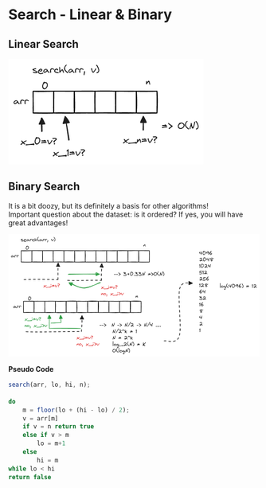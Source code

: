 # Search - Linear & Binary

## Linear Search

![linear search](./images/linear-search.excalidraw.png)

## Binary Search

It is a bit doozy, but its definitely a basis for other algorithms!<br /> Important question about the dataset: is it ordered? If yes, you will have great advantages!

![binary search](./images/binary-search.excalidraw.png)

**Pseudo Code**

```javascript
search(arr, lo, hi, n);

do
    m = floor(lo + (hi - lo) / 2);
    v = arr[m]
    if v = n return true
    else if v > m
        lo = m+1
    else
        hi = m
while lo < hi
return false
```
